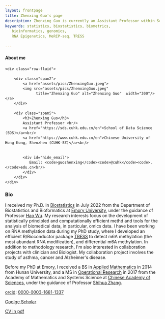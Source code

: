 ```yaml
---
layout: frontpage
title: Zhenxing Guo's page
description: Zhenxing Guo is currently an Assistant Professor within School of Data Science at Chinese University of Hong Kong, Shenzhen.
keywords: statistics, biostatistics, biometrics,
   bioinformatics, genomics,
   RNA Epigenetics, MeRIP-seq, TRESS
   
---
```


<div class="container">
   <h4><a name="contact"></a>About me</h4>

    <div class="row-fluid">
        
        <div class="span2">
            <a href="assets/pics/ZhenxingGuo.jpeg">
            <img src="assets/pics/ZhenxingGuo.jpeg"
                  title="Zhenxing Guo" alt="Zhenxing Guo"  width="300"/></a>
        </div>

        <div class="span5">
            <h3>Zhenxing Guo</h3>
            Assistant Professor <br/>
            <a href="https://sds.cuhk.edu.cn/en">School of Data Science (SDS)</a><br/>
            <a href="https://www.cuhk.edu.cn/en">Chinese University of Hong Kong, Shenzhen (CUHK-SZ)</a><br/>

           
            <div id="hide_email">
               Email: <code>guozhenxing</code><code>@cuhk</code><code>.</code>edu.cn<br/>
            </div>
        </div>
    </div>
</div>




<!-- <hr /> -->

### Bio

I received my Ph.D. in <a href = "https://www.sph.emory.edu/departments/bios/index.html">Biostatistics</a> in July 2022 from the Department of Biostatistics and Bioformatics at 
<a href="https://www.emory.edu/home/index.html">Emory University</a>, under the guidance of 
Professor <a href="http://www.haowulab.org">Hao Wu</a>. My research interests focus on the development of statistically principled and computationally efficient methd and tools for the analysis of biomedical data, in particular, omics data. I have been working on RNA methylation data during my PhD study, where I developed an efficient R/Bioconductor package <a href="https://www.bioconductor.org/packages/release/bioc/html/TRESS.html">TRESS</a> to detect m6A methylation (the most abundant RNA modification), and differential m6A methylation. 
In addition to methodology research,
I'm also interested in collaboration projects with clinician and Biologist. My collaboration project involves the study of asthma, cancer
and Alzheimer's disease. 

<p>
Before my PhD at Emory, I received a BS in <a href="http://www-en.hnu.edu.cn/">Applied Mathematics</a> in 2014 from Hunan University, and a MS in <a href="http://english.amss.cas.cn/">Operational Research</a> in 2017 from the Academy of Mathematics and Systems Science at <a href="https://english.cas.cn/">Chinese Academy of Sciences</a>, under the guidance of Professor <a href="http://www.zhanglab-amss.org/homepage/">Shihua Zhang</a>. 


<p>
  <a href="https://orcid.org">orcid</a>: <a href="https://orcid.org/0000-0003-1681-1337">0000-0003-1681-1337</a>
 <p>
  <a href="https://scholar.google.com.hk/citations?user=hm0mP4EAAAAJ&hl=zh-CN">Goolge Scholar</a>
<p>
  <a href="assets/ZhenxingGuo_CV.pdf">CV in pdf</a> 
<p>
<p>

<!-- <img src="assets/pics/ZhenxingGuo.jpeg" width="100"> -->



